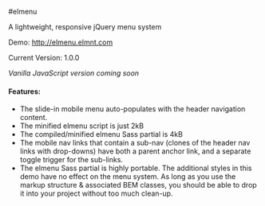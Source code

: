 #elmenu  

A lightweight, responsive jQuery menu system  

Demo: http://elmenu.elmnt.com

Current Version: 1.0.0  

_Vanilla JavaScript version coming soon_

#### Features:

- The slide-in mobile menu auto-populates with the header navigation content.  
- The minified elmenu script is just 2kB  
- The compiled/minified elmenu Sass partial is 4kB  
- The mobile nav links that contain a sub-nav (clones of the header nav links with drop-downs) have both a parent anchor link, and a separate toggle trigger for the sub-links.  
- The elmenu Sass partial is highly portable. The additional styles in this demo have no effect on the menu system. As long as you use the markup structure & associated BEM classes, you should be able to drop it into your project without too much clean-up.
